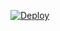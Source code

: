 [![Deploy](https://www.herokucdn.com/deploy/button.svg)](https://heroku.com/deploy?template=https://github.com/meiranbot/LUCIFER)
